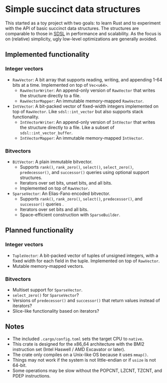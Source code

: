 # Simple succinct data structures

This started as a toy project with two goals: to learn Rust and to experiment with the API of basic succinct data structures. 
The structures are comparable to those in [SDSL](https://github.com/simongog/sdsl-lite) in performance and scalability.
As the focus is on (relative) simplicity, ugly low-level optimizations are generally avoided.

## Implemented functionality

### Integer vectors

* `RawVector`: A bit array that supports reading, writing, and appending 1-64 bits at a time. Implemented on top of `Vec<u64>`.
  * `RawVectorWriter`: An append-only version of `RawVector` that writes the structure directly to a file.
  * `RawVectorMapper`: An immutable memory-mapped `RawVector`.
* `IntVector`: A bit-packed vector of fixed-width integers implemented on top of `RawVector`. Like `sdsl::int_vector` but also supports stack functionality.
  * `IntVectorWriter`: An append-only version of `IntVector` that writes the structure directly to a file. Like a subset of `sdsl::int_vector_buffer`.
  * `IntVectorMapper`: An immutable memory-mapped `IntVector`.

### Bitvectors

* `BitVector`: A plain immutable bitvector.
  * Supports `rank()`, `rank_zero()`, `select()`, `select_zero()`, `predecessor()`, and `successor()` queries using optional support structures.
  * Iterators over set bits, unset bits, and all bits.
  * Implemented on top of `RawVector`.
* `SparseVector`: An Elias-Fano encoded bitvector.
  * Supports `rank()`, `rank_zero()`, `select()`, `predecessor()`, and `successor()` queries .
  * Iterators over set bits and all bits.
  * Space-efficient construction with `SparseBuilder`.

## Planned functionality

### Integer vectors

* `TupleVector`: A bit-packed vector of tuples of unsigned integers, with a fixed width for each field in the tuple. Implemented on top of `RawVector`.
* Mutable memory-mapped vectors.

### Bitvectors

* Multiset support for `SparseVector`.
* `select_zero()` for `SparseVector`?
* Versions of `predecessor()` and `successor()` that return values instead of iterators?
* Slice-like functionality based on iterators?

## Notes

* The included `.cargo/config.toml` sets the target CPU to `native`.
* This crate is designed for the x86_64 architecture with the BMI2 instruction set (Intel Haswell / AMD Excavator or later).
* The crate only compiles on a Unix-like OS because it uses `mmap()`.
* Things may not work if the system is not little-endian or if `usize` is not 64-bit.
* Some operations may be slow without the POPCNT, LZCNT, TZCNT, and PDEP instructions.
